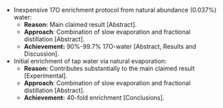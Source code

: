 - Inexpensive 17O enrichment protocol from natural abundance (0.037%) water:
    - **Reason:** Main claimed result [Abstract].
    - **Approach**: Combination of slow evaporation and fractional distillation [Abstract].
    - **Achievement:** 90%-99.7% 17O-water [Abstract, Results and Discussion].
- Initial enrichment of tap water via natural evaporation:
    - **Reason:** Contributes substantially to the main claimed result [Experimental].
    - **Approach**: Combination of slow evaporation and fractional distillation [Abstract].
    - **Achievement:** 40-fold enrichment [Conclusions].
